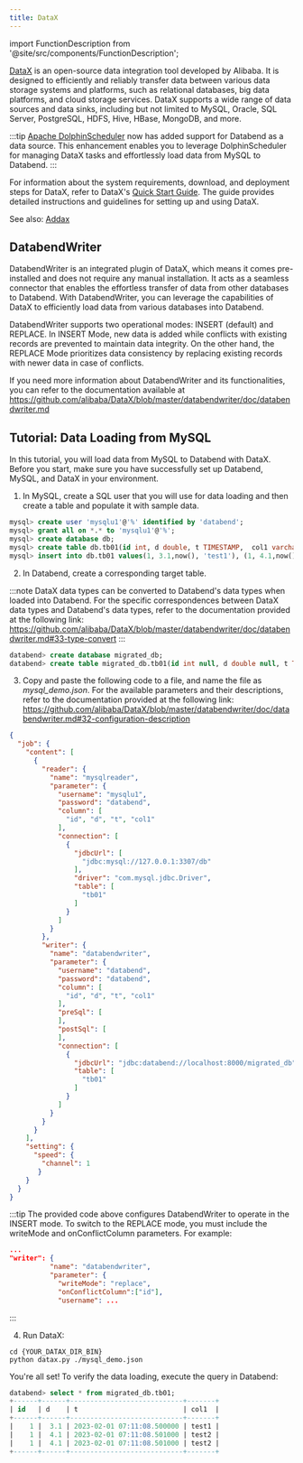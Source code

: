 ```yaml
---
title: DataX
---
```


import FunctionDescription from '@site/src/components/FunctionDescription';

<FunctionDescription description="Introduced: v1.1.70"/>

[DataX](https://github.com/alibaba/DataX) is an open-source data integration tool developed by Alibaba. It is designed to efficiently and reliably transfer data between various data storage systems and platforms, such as relational databases, big data platforms, and cloud storage services. DataX supports a wide range of data sources and data sinks, including but not limited to MySQL, Oracle, SQL Server, PostgreSQL, HDFS, Hive, HBase, MongoDB, and more.

:::tip
[Apache DolphinScheduler](https://dolphinscheduler.apache.org/) now has added support for Databend as a data source. This enhancement enables you to leverage DolphinScheduler for managing DataX tasks and effortlessly load data from MySQL to Databend.
:::

For information about the system requirements, download, and deployment steps for DataX, refer to DataX's [Quick Start Guide](https://github.com/alibaba/DataX/blob/master/userGuid.md). The guide provides detailed instructions and guidelines for setting up and using DataX.

See also: [Addax](addax.md)

## DatabendWriter

DatabendWriter is an integrated plugin of DataX, which means it comes pre-installed and does not require any manual installation. It acts as a seamless connector that enables the effortless transfer of data from other databases to Databend. With DatabendWriter, you can leverage the capabilities of DataX to efficiently load data from various databases into Databend. 

DatabendWriter supports two operational modes: INSERT (default) and REPLACE. In INSERT Mode, new data is added while conflicts with existing records are prevented to maintain data integrity. On the other hand, the REPLACE Mode prioritizes data consistency by replacing existing records with newer data in case of conflicts.

If you need more information about DatabendWriter and its functionalities, you can refer to the documentation available at https://github.com/alibaba/DataX/blob/master/databendwriter/doc/databendwriter.md

## Tutorial: Data Loading from MySQL

In this tutorial, you will load data from MySQL to Databend with DataX. Before you start, make sure you have successfully set up Databend, MySQL, and DataX in your environment.

1. In MySQL, create a SQL user that you will use for data loading and then create a table and populate it with sample data.

```sql title='In MySQL:'
mysql> create user 'mysqlu1'@'%' identified by 'databend';
mysql> grant all on *.* to 'mysqlu1'@'%';
mysql> create database db;
mysql> create table db.tb01(id int, d double, t TIMESTAMP,  col1 varchar(10));
mysql> insert into db.tb01 values(1, 3.1,now(), 'test1'), (1, 4.1,now(), 'test2'), (1, 4.1,now(), 'test2');
```

2. In Databend, create a corresponding target table.

:::note
DataX data types can be converted to Databend's data types when loaded into Databend. For the specific correspondences between DataX data types and Databend's data types, refer to the documentation provided at the following link: https://github.com/alibaba/DataX/blob/master/databendwriter/doc/databendwriter.md#33-type-convert
:::

```sql title='In Databend:'
databend> create database migrated_db;
databend> create table migrated_db.tb01(id int null, d double null, t TIMESTAMP null,  col1 varchar(10) null);
```

3. Copy and paste the following code to a file, and name the file as *mysql_demo.json*. For the available parameters and their descriptions, refer to the documentation provided at the following link: https://github.com/alibaba/DataX/blob/master/databendwriter/doc/databendwriter.md#32-configuration-description

```json title='mysql_demo.json'
{
  "job": {
    "content": [
      {
        "reader": {
          "name": "mysqlreader",
          "parameter": {
            "username": "mysqlu1",
            "password": "databend",
            "column": [
              "id", "d", "t", "col1"
            ],
            "connection": [
              {
                "jdbcUrl": [
                  "jdbc:mysql://127.0.0.1:3307/db"
                ],
                "driver": "com.mysql.jdbc.Driver",
                "table": [
                  "tb01"
                ]
              }
            ]
          }
        },
        "writer": {
          "name": "databendwriter",
          "parameter": {
            "username": "databend",
            "password": "databend",
            "column": [
              "id", "d", "t", "col1"
            ],
            "preSql": [
            ],
            "postSql": [
            ],
            "connection": [
              {
                "jdbcUrl": "jdbc:databend://localhost:8000/migrated_db",
                "table": [
                  "tb01"
                ]
              }
            ]
          }
        }
      }
    ],
    "setting": {
      "speed": {
        "channel": 1
       }
    }
  }
}
```

:::tip
The provided code above configures DatabendWriter to operate in the INSERT mode. To switch to the REPLACE mode, you must include the writeMode and onConflictColumn parameters. For example:

```json title='mysql_demo.json'
...
"writer": {
          "name": "databendwriter",
          "parameter": {
            "writeMode": "replace",
            "onConflictColumn":["id"],
            "username": ...
```
:::

4. Run DataX:

```shell
cd {YOUR_DATAX_DIR_BIN}
python datax.py ./mysql_demo.json 
```

You're all set! To verify the data loading, execute the query in Databend:

```sql
databend> select * from migrated_db.tb01;
+------+------+----------------------------+-------+
| id   | d    | t                          | col1  |
+------+------+----------------------------+-------+
|    1 |  3.1 | 2023-02-01 07:11:08.500000 | test1 |
|    1 |  4.1 | 2023-02-01 07:11:08.501000 | test2 |
|    1 |  4.1 | 2023-02-01 07:11:08.501000 | test2 |
+------+------+----------------------------+-------+
```